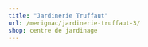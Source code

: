 ```yaml
---
title: "Jardinerie Truffaut"
url: /merignac/jardinerie-truffaut-3/
shop: centre de jardinage
---
```

